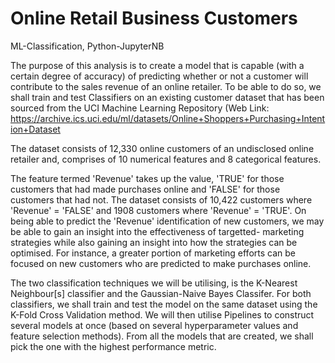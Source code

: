 # Online Retail Business Customers

ML-Classification, Python-JupyterNB

The purpose of this analysis is to create a model that is capable (with a certain degree of accuracy) of predicting whether or not a customer will contribute to the sales revenue of an online retailer. To be able to do so, we shall train and test Classifiers on an existing customer dataset that has been sourced from the UCI Machine Learning Repository (Web Link: https://archive.ics.uci.edu/ml/datasets/Online+Shoppers+Purchasing+Intention+Dataset

The dataset consists of 12,330 online customers of an undisclosed online retailer and, comprises of 10 numerical features and 8 categorical features. 

The feature termed 'Revenue' takes up the value, 'TRUE' for those customers that had made purchases online and 'FALSE' for those customers that had not. The dataset consists of 10,422 customers where 'Revenue' = 'FALSE' and 1908 customers where 'Revenue' = 'TRUE'. On being able to predict the 'Revenue' identification of new customers, we may be able to gain an insight into the effectiveness of targetted- marketing strategies while also gaining an insight into how the strategies can be optimised. For instance, a greater portion of marketing efforts can be focused on new customers who are predicted to make purchases online.

The two classification techniques we will be utilising, is the K-Nearest Neighbour[s] classifier and the Gaussian-Naive Bayes Classifer. For both classifiers, we shall train and test the model on the same dataset using the K-Fold Cross Validation method. We will then utilise Pipelines to construct several models at once (based on several hyperparameter values and feature selection methods). From all the models that are created, we shall pick the one with the highest performance metric.

